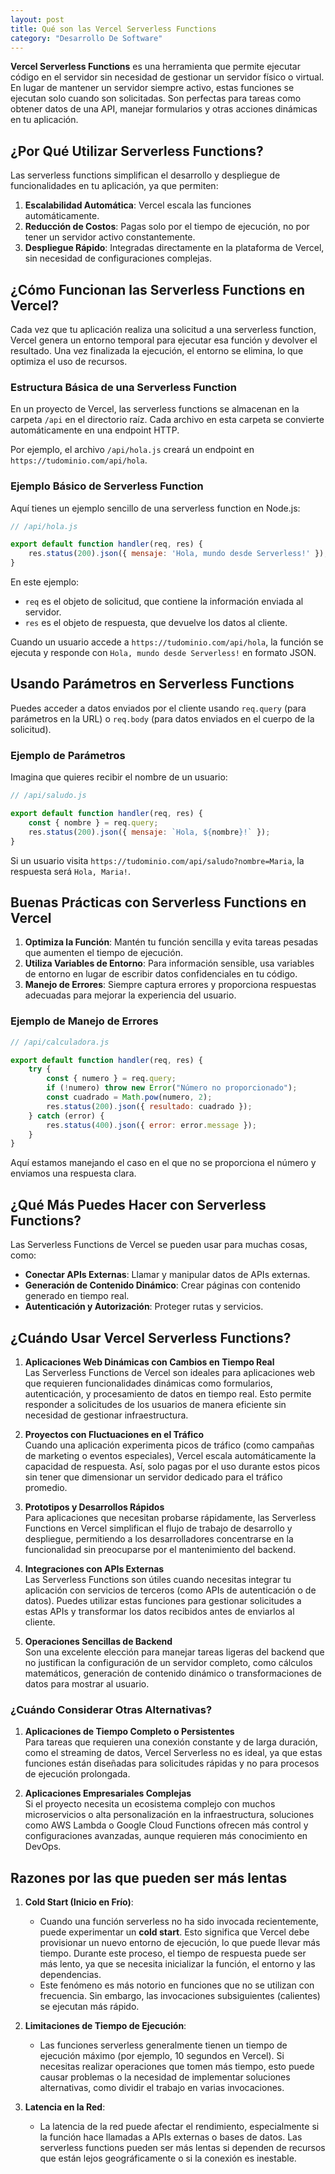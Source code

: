 ```yaml
---
layout: post
title: Qué son las Vercel Serverless Functions
category: "Desarrollo De Software"
---
```


**Vercel Serverless Functions** es una herramienta que permite ejecutar código en el servidor sin necesidad de gestionar un servidor físico o virtual. En lugar de mantener un servidor siempre activo, estas funciones se ejecutan solo cuando son solicitadas. Son perfectas para tareas como obtener datos de una API, manejar formularios y otras acciones dinámicas en tu aplicación.

## ¿Por Qué Utilizar Serverless Functions?

Las serverless functions simplifican el desarrollo y despliegue de funcionalidades en tu aplicación, ya que permiten:

1. **Escalabilidad Automática**: Vercel escala las funciones automáticamente.
2. **Reducción de Costos**: Pagas solo por el tiempo de ejecución, no por tener un servidor activo constantemente.
3. **Despliegue Rápido**: Integradas directamente en la plataforma de Vercel, sin necesidad de configuraciones complejas.

## ¿Cómo Funcionan las Serverless Functions en Vercel?

Cada vez que tu aplicación realiza una solicitud a una serverless function, Vercel genera un entorno temporal para ejecutar esa función y devolver el resultado. Una vez finalizada la ejecución, el entorno se elimina, lo que optimiza el uso de recursos.

### Estructura Básica de una Serverless Function

En un proyecto de Vercel, las serverless functions se almacenan en la carpeta `/api` en el directorio raíz. Cada archivo en esta carpeta se convierte automáticamente en una endpoint HTTP.

Por ejemplo, el archivo `/api/hola.js` creará un endpoint en `https://tudominio.com/api/hola`. 

### Ejemplo Básico de Serverless Function

Aquí tienes un ejemplo sencillo de una serverless function en Node.js:

```javascript
// /api/hola.js

export default function handler(req, res) {
    res.status(200).json({ mensaje: 'Hola, mundo desde Serverless!' });
}
```

En este ejemplo:
- `req` es el objeto de solicitud, que contiene la información enviada al servidor.
- `res` es el objeto de respuesta, que devuelve los datos al cliente.

Cuando un usuario accede a `https://tudominio.com/api/hola`, la función se ejecuta y responde con `Hola, mundo desde Serverless!` en formato JSON.

## Usando Parámetros en Serverless Functions

Puedes acceder a datos enviados por el cliente usando `req.query` (para parámetros en la URL) o `req.body` (para datos enviados en el cuerpo de la solicitud).

### Ejemplo de Parámetros

Imagina que quieres recibir el nombre de un usuario:

```javascript
// /api/saludo.js

export default function handler(req, res) {
    const { nombre } = req.query;
    res.status(200).json({ mensaje: `Hola, ${nombre}!` });
}
```

Si un usuario visita `https://tudominio.com/api/saludo?nombre=Maria`, la respuesta será `Hola, Maria!`.

## Buenas Prácticas con Serverless Functions en Vercel

1. **Optimiza la Función**: Mantén tu función sencilla y evita tareas pesadas que aumenten el tiempo de ejecución.
2. **Utiliza Variables de Entorno**: Para información sensible, usa variables de entorno en lugar de escribir datos confidenciales en tu código.
3. **Manejo de Errores**: Siempre captura errores y proporciona respuestas adecuadas para mejorar la experiencia del usuario.

### Ejemplo de Manejo de Errores

```javascript
// /api/calculadora.js

export default function handler(req, res) {
    try {
        const { numero } = req.query;
        if (!numero) throw new Error("Número no proporcionado");
        const cuadrado = Math.pow(numero, 2);
        res.status(200).json({ resultado: cuadrado });
    } catch (error) {
        res.status(400).json({ error: error.message });
    }
}
```

Aquí estamos manejando el caso en el que no se proporciona el número y enviamos una respuesta clara.

## ¿Qué Más Puedes Hacer con Serverless Functions?

Las Serverless Functions de Vercel se pueden usar para muchas cosas, como:

- **Conectar APIs Externas**: Llamar y manipular datos de APIs externas.
- **Generación de Contenido Dinámico**: Crear páginas con contenido generado en tiempo real.
- **Autenticación y Autorización**: Proteger rutas y servicios.


## ¿Cuándo Usar Vercel Serverless Functions?

1. **Aplicaciones Web Dinámicas con Cambios en Tiempo Real**  
   Las Serverless Functions de Vercel son ideales para aplicaciones web que requieren funcionalidades dinámicas como formularios, autenticación, y procesamiento de datos en tiempo real. Esto permite responder a solicitudes de los usuarios de manera eficiente sin necesidad de gestionar infraestructura.

2. **Proyectos con Fluctuaciones en el Tráfico**  
   Cuando una aplicación experimenta picos de tráfico (como campañas de marketing o eventos especiales), Vercel escala automáticamente la capacidad de respuesta. Así, solo pagas por el uso durante estos picos sin tener que dimensionar un servidor dedicado para el tráfico promedio.

3. **Prototipos y Desarrollos Rápidos**  
   Para aplicaciones que necesitan probarse rápidamente, las Serverless Functions en Vercel simplifican el flujo de trabajo de desarrollo y despliegue, permitiendo a los desarrolladores concentrarse en la funcionalidad sin preocuparse por el mantenimiento del backend.

4. **Integraciones con APIs Externas**  
   Las Serverless Functions son útiles cuando necesitas integrar tu aplicación con servicios de terceros (como APIs de autenticación o de datos). Puedes utilizar estas funciones para gestionar solicitudes a estas APIs y transformar los datos recibidos antes de enviarlos al cliente.

5. **Operaciones Sencillas de Backend**  
   Son una excelente elección para manejar tareas ligeras del backend que no justifican la configuración de un servidor completo, como cálculos matemáticos, generación de contenido dinámico o transformaciones de datos para mostrar al usuario.

### ¿Cuándo Considerar Otras Alternativas?

1. **Aplicaciones de Tiempo Completo o Persistentes**  
   Para tareas que requieren una conexión constante y de larga duración, como el streaming de datos, Vercel Serverless no es ideal, ya que estas funciones están diseñadas para solicitudes rápidas y no para procesos de ejecución prolongada.

2. **Aplicaciones Empresariales Complejas**  
   Si el proyecto necesita un ecosistema complejo con muchos microservicios o alta personalización en la infraestructura, soluciones como AWS Lambda o Google Cloud Functions ofrecen más control y configuraciones avanzadas, aunque requieren más conocimiento en DevOps.

## Razones por las que pueden ser más lentas

1. **Cold Start (Inicio en Frío)**: 
   - Cuando una función serverless no ha sido invocada recientemente, puede experimentar un **cold start**. Esto significa que Vercel debe provisionar un nuevo entorno de ejecución, lo que puede llevar más tiempo. Durante este proceso, el tiempo de respuesta puede ser más lento, ya que se necesita inicializar la función, el entorno y las dependencias.
   - Este fenómeno es más notorio en funciones que no se utilizan con frecuencia. Sin embargo, las invocaciones subsiguientes (calientes) se ejecutan más rápido.

2. **Limitaciones de Tiempo de Ejecución**:
   - Las funciones serverless generalmente tienen un tiempo de ejecución máximo (por ejemplo, 10 segundos en Vercel). Si necesitas realizar operaciones que tomen más tiempo, esto puede causar problemas o la necesidad de implementar soluciones alternativas, como dividir el trabajo en varias invocaciones.

3. **Latencia en la Red**:
   - La latencia de la red puede afectar el rendimiento, especialmente si la función hace llamadas a APIs externas o bases de datos. Las serverless functions pueden ser más lentas si dependen de recursos que están lejos geográficamente o si la conexión es inestable.